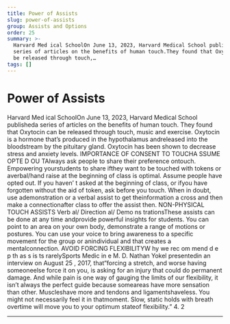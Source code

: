 ```yaml
---
title: Power of Assists
slug: power-of-assists
group: Assists and Options
order: 25
summary: >-
  Harvard Med ical SchoolOn June 13, 2023, Harvard Medical School publisheda
  series of articles on the benefits of human touch.They found that Oxytocin can
  be released through touch,…
tags: []
---
```

# Power of Assists

Harvard Med ical SchoolOn June 13, 2023, Harvard Medical School publisheda series of articles on the benefits of human touch. They found that Oxytocin can be released through touch, music and exercise. Oxytocin is a hormone that’s produced in the hypothalamus andreleased into the bloodstream by the pituitary gland. Oxytocin has been shown to decrease stress and anxiety levels. IMPORTANCE OF CONSENT TO TOUCHA SSUME OPTE D OU TAlways ask people to share their preference ontouch. Empowering yourstudents to share ifthey want to be touched with tokens or averbal/hand raise at the beginning of class is optimal. Assume people have opted out. If you haven’ t asked at the beginning of class, or ifyou have forgotten without the aid of token, ask before you touch. When in doubt, use ademonstration or a verbal assist to get theinformation a cross and then make a connectionafter class to offer the assist then. NON-PHYSICAL TOUCH ASSISTS Verb al/ Direction al/ Demo ns trationsThese assists can be done at any time andprovide powerful insights for students. You can point to an area on your own body, demonstrate a range of motions or postures. You can use your voice to bring awareness to a specific movement for the group or anindividual and that creates a mentalconnection. AVOID FORCING FLEXIBILITYW hy we rec om mend d e p th as s is ts rarelySports Medic in e M. D. Nathan Yokel presentedin an interview on August 25 , 2017, that“forcing a stretch, and worse having someoneelse force it on you, is asking for an injury that could do permanent damage. And while pain is one way of gauging the limits of our flexibility, it isn’t always the perfect guide because someareas have more sensation than other. Muscleshave more and tendons and ligamentshaveless. You might not necessarily feel it in thatmoment. Slow, static holds with breath overtime will move you to your optimum stateof flexibility.”
4. 2
- --
